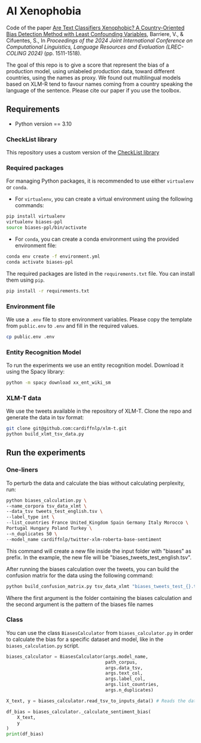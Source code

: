 # AI Xenophobia 

Code of the paper [Are Text Classifiers Xenophobic? A Country-Oriented Bias Detection Method with Least Confounding Variables](https://aclanthology.org/2024.lrec-main.134/), Barriere, V., & Cifuentes, S., In *Proceedings of the 2024 Joint International Conference on Computational Linguistics, Language Resources and Evaluation (LREC-COLING 2024)* (pp. 1511-1518). 

The goal of this repo is to give a score that represent the bias of a production model, using unlabeled production data, toward different countries, using the names as proxy. We found out multilingual models based on XLM-R tend to favour names coming from a country speaking the language of the sentence. Please cite our paper if you use the toolbox. 

## Requirements

- Python version == 3.10

### CheckList library

This repository uses a custom version of the [CheckList library](https://github.com/marcotcr/checklist)

### Required packages

For managing Python packages, it is recommended to use either `virtualenv` or `conda`.

- For `virtualenv`, you can create a virtual environment using the following commands:

```bash
pip install virtualenv
virtualenv biases-ppl
source biases-ppl/bin/activate
```

- For `conda`, you can create a conda environment using the provided environment file:

```bash
conda env create -f environment.yml
conda activate biases-ppl
```

The required packages are listed in the `requirements.txt` file. You can install them using `pip`.

```bash
pip install -r requirements.txt
```

### Environment file

We use a `.env` file to store environment variables. Please copy the template from `public.env` to `.env` and fill in the required values.

```bash
cp public.env .env
```

### Entity Recognition Model

To run the experiments we use an entity recognition model. Download it using the Spacy library:

```bash
python -m spacy download xx_ent_wiki_sm
```

### XLM-T data

We use the tweets available in the repository of XLM-T. Clone the repo and generate the data in tsv format:

```bash
git clone git@github.com:cardiffnlp/xlm-t.git
python build_xlmt_tsv_data.py
```

## Run the experiments


### One-liners

To perturb the data and calculate the bias without calculating perplexity, run:

```bash
python biases_calculation.py \
--name_corpora tsv_data_xlmt \
--data_tsv tweets_test_english.tsv \
--label_type int \
--list_countries France United_Kingdom Spain Germany Italy Morocco \
Portugal Hungary Poland Turkey \
--n_duplicates 50 \
--model_name cardiffnlp/twitter-xlm-roberta-base-sentiment
```

This command will create a new file inside the input folder with "biases" as prefix. In the example, the new file will be "biases_tweets_test_english.tsv".

After running the biases calculation over the tweets, you can build the confusion matrix for the data using the following command:

```bash
python build_confusion_matrix.py tsv_data_xlmt "biases_tweets_test_{}.tsv"
```

Where the first argument is the folder containing the biases calculation and the second argument is the pattern of the biases file names


### Class

You can use the class `BiasesCalculator` from `biases_calculator.py` in order to calculate the bias for a specific dataset and model, like in the `biases_calculation.py` script. 

```python
biases_calculator = BiasesCalculator(args.model_name,
                                     path_corpus,
                                     args.data_tsv,
                                     args.text_col,
                                     args.label_col,
                                     args.list_countries,
                                     args.n_duplicates)

X_text, y = biases_calculator.read_tsv_to_inputs_data() # Reads the data and loads it as tweet, label

df_bias = biases_calculator._calculate_sentiment_bias(
    X_text,
    y
)
print(df_bias)
```
